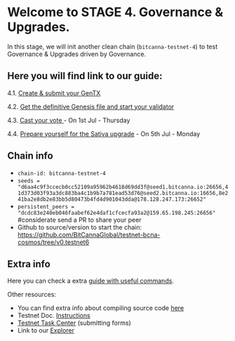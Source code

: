 # Welcome to STAGE 4. Governance & Upgrades.

In this stage, we will init another clean chain (`bitcanna-testnet-4`) to test Governance & Upgrades driven by Governance.


## Here you will find link to our guide:

4.1. [Create & submit your GenTX](https://github.com/BitCannaGlobal/testnet-bcna-cosmos/blob/main/instructions/invitational-testnet/stage4/task4.1.md)

4.2. [Get the definitive Genesis file and start your validator](https://github.com/BitCannaGlobal/testnet-bcna-cosmos/blob/main/instructions/invitational-testnet/stage4/task4.2.md)

4.3. [Cast your vote ](https://github.com/BitCannaGlobal/testnet-bcna-cosmos/blob/main/instructions/invitational-testnet/stage4/task4.3.md) - On 1st Jul - Thursday

4.4. [Prepare yourself for the Sativa upgrade](https://github.com/BitCannaGlobal/testnet-bcna-cosmos/blob/main/instructions/invitational-testnet/stage4/task4.4.md) - On 5th Jul - Monday


## Chain info
* `chain-id: bitcanna-testnet-4`
* `seeds = "d6aa4c9f3ccecb0cc52109a95962b4618d69dd3f@seed1.bitcanna.io:26656,41d373d03f93a3dc883ba4c1b9b7a781ead53d76@seed2.bitcanna.io:16656,8e241ba2e8db2e83bb5d80473b4fd4d901043dda@178.128.247.173:26652"` 
* `persistent_peers = "dcdc83e240eb046faabef62e4daf1cfcecfa93a2@159.65.198.245:26656" ` #considerate send a PR to share your peer 
* Github to source/version to start the chain: https://github.com/BitCannaGlobal/testnet-bcna-cosmos/tree/v0.testnet6


## Extra info

Here you can check a extra [guide with useful commands](https://github.com/BitCannaGlobal/testnet-bcna-cosmos/blob/main/instructions/invitational-testnet/stage1/useful.md).

Other resources:
* You can find extra info about compiling source code [here](https://github.com/BitCannaGlobal/testnet-bcna-cosmos)
* Testnet Doc. [Instructions](https://testnet.bitcanna.io/testnet/phase-1-invitational-testnet)
* [Testnet Task Center](https://bitcannavalidators.knack.com/task-center#overview/) (submitting forms)
* Link to our [Explorer](https://https://testnet-explorer.bitcanna.io/)
